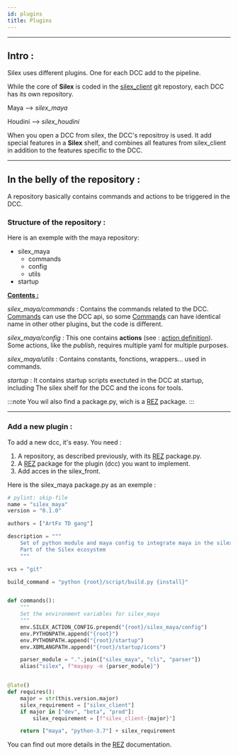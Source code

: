 ```yaml
---
id: plugins
title: Plugins
---
```


---

## Intro :

Silex uses different plugins. One for each DCC add to the pipeline.

While the core of **Silex** is coded in the [silex_client](../Client/client.md) git repostory, each DCC has its own repository.

Maya --> _silex_maya_

Houdini --> _silex_houdini_

When you open a DCC from silex, the DCC's repositroy is used. It add special features in a **Silex** shelf, and combines all features from silex_client in addition to the features specific to the DCC.

---

## In the belly of the repository :

A repository basically contains commands and actions to be triggered in the DCC.

### Structure of the repository :

Here is an exemple with the maya repository:

- silex_maya
  - commands
  - config
  - utils
- startup

<u><b>Contents :</b></u>

_silex_maya/commands_ : Contains the commands related to the DCC. [Commands](../Client/command-definition.md) can use the DCC api, so some [Commands](../Client/command-definition.md) can have identical name in other other plugins, but the code is different.

_silex_maya/config_ : This one contains **actions** (see : [action definition](../Client/action-definition.mdx)). Some actions, like the _publish_, requires multiple yaml for multiple purposes.

_silex_maya/utils_ : Contains constants, fonctions, wrappers... used in commands.

_startup_ : It contains startup scripts exectuted in the DCC at startup, including The silex shelf for the DCC and the icons for tools.

:::note
You wil also find a package.py, wich is a [REZ](../../Workflow/Rez/Rez.mdx) package.
:::

---

### Add a new plugin :

To add a new dcc, it's easy. You need :

1. A repository, as described previously, with its [REZ](../../Workflow/Rez/Rez.mdx) package.py.
2. A [REZ](../../Workflow/Rez/Rez.mdx) package for the plugin (dcc) you want to implement.
3. Add acces in the silex_front.

Here is the silex_maya package.py as an exemple :

``` python title="silex_maya/package.py"
# pylint: skip-file
name = "silex_maya"
version = "0.1.0"

authors = ["ArtFx TD gang"]

description = """
    Set of python module and maya config to integrate maya in the silex pipeline
    Part of the Silex ecosystem
    """

vcs = "git"

build_command = "python {root}/script/build.py {install}"


def commands():
    """
    Set the environment variables for silex_maya
    """
    env.SILEX_ACTION_CONFIG.prepend("{root}/silex_maya/config")
    env.PYTHONPATH.append("{root}")
    env.PYTHONPATH.append("{root}/startup")
    env.XBMLANGPATH.append("{root}/startup/icons")

    parser_module = ".".join(["silex_maya", "cli", "parser"])
    alias("silex", f"mayapy -m {parser_module}")


@late()
def requires():
    major = str(this.version.major)
    silex_requirement = ["silex_client"]
    if major in ["dev", "beta", "prod"]:
        silex_requirement = [f"silex_client-{major}"]

    return ["maya", "python-3.7"] + silex_requirement

```

You can find out more details in the [REZ](../../Workflow/Rez/Rez.mdx) documentation.
